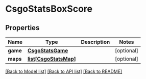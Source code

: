 # CsgoStatsBoxScore

## Properties
Name | Type | Description | Notes
------------ | ------------- | ------------- | -------------
**game** | [**CsgoStatsGame**](CsgoStatsGame.md) |  | [optional] 
**maps** | [**list[CsgoStatsMap]**](CsgoStatsMap.md) |  | [optional] 

[[Back to Model list]](../README.md#documentation-for-models) [[Back to API list]](../README.md#documentation-for-api-endpoints) [[Back to README]](../README.md)

